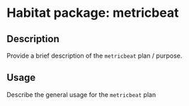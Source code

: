 # Habitat package: metricbeat

## Description

Provide a brief description of the `metricbeat` plan / purpose.

## Usage

Describe the general usage for the `metricbeat` plan
